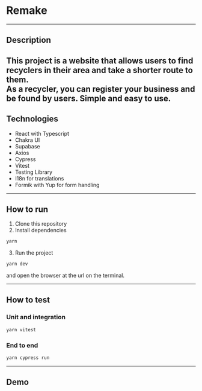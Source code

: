 # Remake

---

## Description

This project is a website that allows users to find recyclers in their area and take a shorter route to them.<br/>
As a recycler, you can register your business and be found by users. Simple and easy to use.
---

## Technologies

- React with Typescript
- Chakra UI
- Supabase 
- Axios
- Cypress
- Vitest 
- Testing Library 
- I18n for translations
- Formik with Yup for form handling

---

## How to run

1. Clone this repository
2. Install dependencies

```bash
yarn
```

3. Run the project

```bash
yarn dev
```

and open the browser at the url on the terminal.

---

## How to test

### Unit and integration
```bash
yarn vitest
```

### End to end

```bash
yarn cypress run
```
---

## Demo



